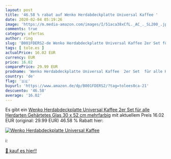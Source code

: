 ```yaml
---
layout: post
title: '46.58 % rabat auf Wenko Herdabdeckplatte Universal Kaffee '
date: 2020-02-04 05:19:26
image: 'https://m.media-amazon.com/images/I/51aca38xCfL._AC_._SL200_.jpg'
comments: true
category: ofertas
author: ring
slug: 'B001FDERS2-de Wenko Herdabdeckplatte Universal Kaffee 2er Set für alle...'
tags: [ tole.es ]
actualPrice: 16.02 EUR
currency: EUR
price: 16.02
comparePrice: 29.99 EUR
prodname: 'Wenko Herdabdeckplatte Universal Kaffee  2er Set  für alle Herdarten  Gehärtetes Glas  30 x 52 cm  mehrfarbig'
country: 'de'
flag: '🇩🇪'
buyurl: 'https://www.amazon.de/dp/B001FDERS2/?tag=tolees0ca-21'
descuento: '46.58'
average: '16.02'
---
```


Es gibt ein [Wenko Herdabdeckplatte Universal Kaffee  2er Set  für alle Herdarten  Gehärtetes Glas  30 x 52 cm  mehrfarbig](https://www.amazon.de/dp/B001FDERS2/?tag=tolees0ca-21) mit aktuellem Preis 16.02 EUR (original: 29.99 EUR) 46.58 % Rabatt hier:

[![Wenko Herdabdeckplatte Universal Kaffee ](https://m.media-amazon.com/images/I/51aca38xCfL._AC_._SL200_.jpg)](https://www.amazon.de/dp/B001FDERS2/?tag=tolees0ca-21)

ℹ️:


[🛒 kauf es hier!!](https://www.amazon.de/dp/B001FDERS2/?tag=tolees0ca-21)
